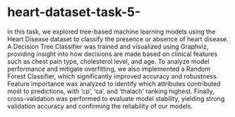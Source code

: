# heart-dataset-task-5-
In this task, we explored tree-based machine learning models using the Heart Disease dataset to classify the presence or absence of heart disease. A Decision Tree Classifier was trained and visualized using Graphviz, providing insight into how decisions are made based on clinical features such as chest pain type, cholesterol level, and age. To analyze model performance and mitigate overfitting, we also implemented a Random Forest Classifier, which significantly improved accuracy and robustness. Feature importance was analyzed to identify which attributes contributed most to predictions, with ‘cp’, ‘ca’, and ‘thalach’ ranking highest. Finally, cross-validation was performed to evaluate model stability, yielding strong validation accuracy and confirming the reliability of our models.
